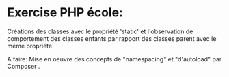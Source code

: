 # Exercise PHP école:

 Créations des classes avec le propriété 'static' et l'observation de comportement des classes enfants par rapport des classes parent avec le méme propriété.
 
 A faire: Mise en oeuvre des concepts de "namespacing" et "d'autoload" par Composer .
